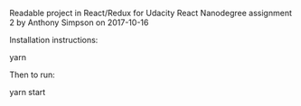 Readable project in React/Redux for Udacity React Nanodegree assignment 2 by Anthony Simpson on 2017-10-16

Installation instructions:

  yarn

Then to run:

  yarn start
